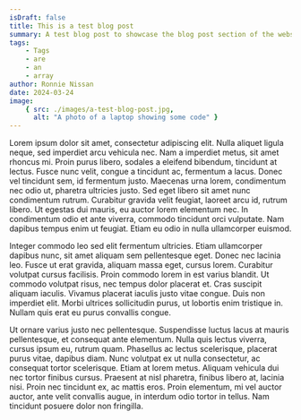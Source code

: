 ```yaml
---
isDraft: false
title: This is a test blog post
summary: A test blog post to showcase the blog post section of the website
tags:
    - Tags
    - are
    - an
    - array
author: Ronnie Nissan
date: 2024-03-24
image:
    { src: ./images/a-test-blog-post.jpg,
      alt: "A photo of a laptop showing some code" }
---
```




Lorem ipsum dolor sit amet, consectetur adipiscing elit. Nulla aliquet ligula
neque, sed imperdiet arcu vehicula nec. Nam a imperdiet metus, sit amet rhoncus
mi. Proin purus libero, sodales a eleifend bibendum, tincidunt at lectus. Fusce
nunc velit, congue a tincidunt ac, fermentum a lacus. Donec vel tincidunt sem, id
fermentum justo. Maecenas urna lorem, condimentum nec odio ut, pharetra ultricies
justo. Sed eget libero sit amet nunc condimentum rutrum. Curabitur gravida velit
feugiat, laoreet arcu id, rutrum libero. Ut egestas dui mauris, eu auctor lorem
elementum nec. In condimentum odio et ante viverra, commodo tincidunt orci
vulputate. Nam dapibus tempus enim ut feugiat. Etiam eu odio in nulla ullamcorper
euismod.

Integer commodo leo sed elit fermentum ultricies. Etiam ullamcorper dapibus nunc,
sit amet aliquam sem pellentesque eget. Donec nec lacinia leo. Fusce ut erat
gravida, aliquam massa eget, cursus lorem. Curabitur volutpat cursus facilisis.
Proin commodo lorem in est varius blandit. Ut commodo volutpat risus, nec tempus
dolor placerat et. Cras suscipit aliquam iaculis. Vivamus placerat iaculis justo
vitae congue. Duis non imperdiet elit. Morbi ultrices sollicitudin purus, ut
lobortis enim tristique in. Nullam quis erat eu purus convallis congue.

Ut ornare varius justo nec pellentesque. Suspendisse luctus lacus at mauris
pellentesque, et consequat ante elementum. Nulla quis lectus viverra, cursus ipsum
eu, rutrum quam. Phasellus ac lectus scelerisque, placerat purus vitae, dapibus
diam. Nunc volutpat ex ut nulla consectetur, ac consequat tortor scelerisque.
Etiam at lorem metus. Aliquam vehicula dui nec tortor finibus cursus. Praesent at
nisl pharetra, finibus libero at, lacinia nisi. Proin nec tincidunt ex, ac mattis
eros. Proin elementum, mi vel auctor auctor, ante velit convallis augue, in
interdum odio tortor in tellus. Nam tincidunt posuere dolor non fringilla.